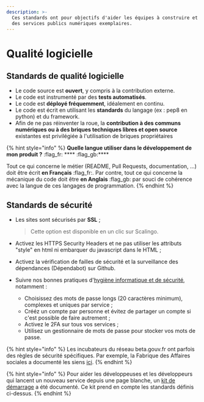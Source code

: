 ```yaml
---
description: >-
  Ces standards ont pour objectifs d'aider les équipes à construire et à opérer
  des services publics numériques exemplaires.
---
```


# Qualité logicielle

## Standards de qualité logicielle

* Le code source est **ouvert**, y compris à la contribution externe.
* Le code est instrumenté par des **tests automatisés**.
* Le code est **déployé fréquemment**, idéalement en continu.
* Le code est écrit en utilisant les **standards** du langage (ex : pep8 en python) et du framework.
* Afin de ne pas réinventer la roue, la **contribution à des communs numériques ou à des briques techniques libres et open source** existantes est privilégiée à l'utilisation de briques propriétaires

{% hint style="info" %}
**Quelle langue utiliser dans le développement de mon produit ?** :flag\_fr: \*\*\*\* :flag\_gb:\*\*\*\*

Tout ce qui concerne le métier (README, Pull Requests, documentation, ...) doit être écrit **en Français** :flag\_fr:. Par contre, tout ce qui concerne la mécanique du code doit être **en Anglais** :flag\_gb: par souci de cohérence avec la langue de ces langages de programmation.
{% endhint %}

## Standards de sécurité

*   Les sites sont sécurisés par **SSL** ;

    > Cette option est disponible en un clic sur Scalingo.
* Activez les HTTPS Security Headers et ne pas utiliser les attributs "style" en html ni embarquer du javascript dans le HTML ;
* Activez la vérification de failles de sécurité et la surveillance des dépendances (Dépendabot) sur Github.
* Suivre nos bonnes pratiques d'[hygiène informatique et de sécurité](https://doc.incubateur.net/communaute/travailler-a-beta-gouv/bienvenue/premier-pas-indispensable-creer-ta-fiche-membre#2-prendre-connaissance-des-regles-dhygiene-informatique-et-de-securite-politique-byod), notamment :
  * Choisissez des mots de passe longs (20 caractères minimum), complexes et uniques par service ;
  * Crééz un compte par personne et évitez de partager un compte si c'est possible de faire autrement ;
  * Activez le 2FA sur tous vos services ;
  * Utilisez un gestionnaire de mots de passe pour stocker vos mots de passe.

{% hint style="info" %}
Les incubateurs du réseau beta.gouv.fr ont parfois des règles de sécurité spécifiques. Par exemple, la Fabrique des Affaires sociales a documenté les siens [ici](https://socialgouv.github.io/support/#/README).
{% endhint %}

{% hint style="info" %}
Pour aider les développeuses et les développeurs qui lancent un nouveau service depuis une page blanche, un [kit de démarrage](../../../travailler-chez-beta.gouv.fr/les-differents-metiers/developpeur.se/kit-de-demarrage.md) a été documenté. Ce kit prend en compte les standards définis ci-dessus.
{% endhint %}
